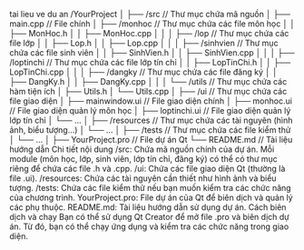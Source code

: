 tai lieu ve du an 
/YourProject
│
├── /src                 // Thư mục chứa mã nguồn
│   ├── main.cpp         // File chính
│   ├── /monhoc          // Thư mục chứa các file môn học
│   │   ├── MonHoc.h
│   │   ├── MonHoc.cpp
│   │
│   ├── /lop             // Thư mục chứa các file lớp
│   │   ├── Lop.h
│   │   ├── Lop.cpp
│   │
│   ├── /sinhvien        // Thư mục chứa các file sinh viên
│   │   ├── SinhVien.h
│   │   ├── SinhVien.cpp
│   │
│   ├── /loptinchi      // Thư mục chứa các file lớp tín chỉ
│   │   ├── LopTinChi.h
│   │   ├── LopTinChi.cpp
│   │
│   ├── /dangky          // Thư mục chứa các file đăng ký
│   │   ├── DangKy.h
│   │   ├── DangKy.cpp
│   │
│   └── /utils           // Thư mục chứa các hàm tiện ích
│       ├── Utils.h
│       └── Utils.cpp
│
├── /ui                  // Thư mục chứa các file giao diện
│   ├── mainwindow.ui    // File giao diện chính
│   ├── monhoc.ui        // File giao diện quản lý môn học
│   ├── loptinchi.ui     // File giao diện quản lý lớp tín chỉ
│   └── ...
│
├── /resources           // Thư mục chứa các tài nguyên (hình ảnh, biểu tượng...)
│   └── ...
│
├── /tests               // Thư mục chứa các file kiểm thử
│   └── ...
│
├── YourProject.pro      // File dự án Qt
└── README.md            // Tài liệu hướng dẫn
Chi tiết nội dung
/src: Chứa mã nguồn chính của dự án. Mỗi module (môn học, lớp, sinh viên, lớp tín chỉ, đăng ký) có thể có thư mục riêng để chứa các file .h và .cpp.
/ui: Chứa các file giao diện Qt (thường là file .ui).
/resources: Chứa các tài nguyên cần thiết như hình ảnh và biểu tượng.
/tests: Chứa các file kiểm thử nếu bạn muốn kiểm tra các chức năng của chương trình.
YourProject.pro: File dự án của Qt để biên dịch và quản lý các phụ thuộc.
README.md: Tài liệu hướng dẫn sử dụng dự án.
Cách biên dịch và chạy
Bạn có thể sử dụng Qt Creator để mở file .pro và biên dịch dự án. Từ đó, bạn có thể chạy ứng dụng và kiểm tra các chức năng trong giao diện.